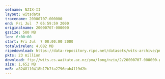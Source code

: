 ```yaml
---
setname: NZIX-II
layout: witsdata
tracename: 20000707-000000
end: Fri Jul  7 05:59:59 2000
originalname: 20000707-000000
gzsize: 580 MB
len: 6:00:00
start: Fri Jul  7 00:00:00 2000
totalwirelen: 4,082 MB
ripedownload: https://data-repository.ripe.net/datasets/wits-archive/pma/long/nzix/2/20000707-000000.gz
pkts: 23 million
download: ftp://wits.cs.waikato.ac.nz/pma/long/nzix/2/20000707-000000.gz
size: 1,652 MB
md5: a8248110418b17b7fa2796eab4119d2b
---
```

